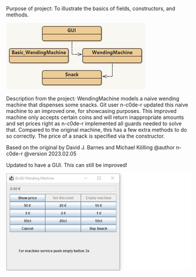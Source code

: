 
Purpose of project: To illustrate the basics of fields, constructors, and methods.

<img src="BlueJ_screenshot.png">

Description from the project:
 WendingMachine models a naive wending machine that dispenses some snacks.
 Git user n-c0de-r updated this naive machine to an improved one, for
 showcasing purposes. This improved machine only accepts certain coins and
 will return inappropriate amounts and set prices right as n-c0de-r
 implemented all guards needed to solve that. Compared to the original
 machine, this has a few extra methods to do so correctly. The price of a
 snack is specified via the constructor.

  Based on the original by David J. Barnes and Michael Kölling
  @author n-c0de-r
  @version 2023.02.05
  
  Updated to have a GUI. This can still be improved!
  
  <img src="WendingMachine_show.gif">
